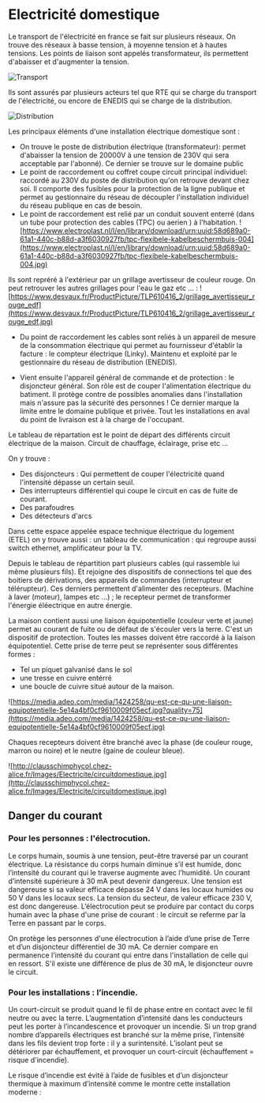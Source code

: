 # Electricité domestique

Le transport de l'électricité en france se fait sur plusieurs réseaux.
On trouve des réseaux à basse tension, à moyenne tension et à hautes tensions.
Les points de liaison sont appelés transformateur, ils permettent d'abaisser et d'augmenter la tension.

![Transport](https://enerbioflex.fr/wp-content/uploads/2021/06/marche-de-l-electricite.png)

Ils sont assurés par plusieurs acteurs tel que RTE qui se charge du transport de l'électricité, ou encore de ENEDIS qui se charge de la distribution.

![Distribution](https://conseils-thermiques.org/contenu/images/transport-electricite-france.png)

Les principaux éléments d'une installation électrique domestique sont :

- On trouve le poste de distribution électrique (transformateur): permet d'abaisser la tension de 20000V à une tension de 230V qui sera acceptable par l'abonné). Ce dernier se trouve sur le domaine public
- Le point de raccordement ou coffret coupe circuit principal individuel: raccordé au 230V du poste de distribution qu'on retrouve devant chez soi.
Il comporte des fusibles pour la protection de la ligne publique et permet au gestionnaire du réseau de découpler l'installation individuel du réseau publique en cas de besoin.
- Le point de raccordement est relié par un conduit souvent enterré (dans un tube pour protection des cables (TPC) ou aerien ) à l'habitation.
![https://www.electroplast.nl/l/en/library/download/urn:uuid:58d689a0-61a1-440c-b88d-a3f6030927fb/tpc-flexibele-kabelbeschermbuis-004](https://www.electroplast.nl/l/en/library/download/urn:uuid:58d689a0-61a1-440c-b88d-a3f6030927fb/tpc-flexibele-kabelbeschermbuis-004.jpg)

Ils sont repréré à l'extérieur par un grillage avertisseur de couleur rouge.
On peut retrouver les autres grillages pour l'eau le gaz etc ... :
![https://www.desvaux.fr/ProductPicture/TLP610416_2/grillage_avertisseur_rouge_edf](https://www.desvaux.fr/ProductPicture/TLP610416_2/grillage_avertisseur_rouge_edf.jpg)

- Du point de raccordement les cables sont reliés à un appareil de mesure de la consommation électrique qui permet au fournisseur d'établir la facture : le compteur électrique (Linky).
Maintenu et exploité par le gestionnaire du réseau de distribution (ENEDIS).

- Vient ensuite l'appareil général de commande et de protection : le disjoncteur général. Son rôle est de couper l'alimentation électrique du batiment.
Il protège contre de possibles anomalies dans l'installation mais n'assure pas la sécurité des personnes ! Ce dernier marque la limite entre le domaine publique et privée.
Tout les installations en aval du point de livraison est à la charge de l'occupant.

Le tableau de répartation est le point de départ des différents circuit électrique de la maison.
Circuit de chauffage, éclairage, prise etc ...

On y trouve :
- Des disjoncteurs : Qui permettent de couper l'électricité quand l'intensité dépasse un certain seuil.
- Des interrupteurs différentiel qui coupe le circuit en cas de fuite de courant.
- Des parafoudres
- Des détecteurs d'arcs

Dans cette espace appelée espace technique électrique du logement (ETEL) on y trouve aussi : un tableau de communication : qui regroupe aussi switch ethernet, amplificateur pour la TV.

Depuis le tableau de répartition part plusieurs cables (qui rassemble lui même plusieurs fils).
Et rejoigne des dispositifs de connections tel que des boitiers de dérivations, des appareils de commandes (interrupteur et télérupteur).
Ces derniers permettent d'alimenter des recepteurs. (Machine à laver (moteur), lampes etc ...) ; le recepteur permet de transformer l'énergie éléectrique en autre énergie.

La maison contient aussi une liaison équipotentielle (couleur verte et jaune) permet au courant de fuite ou de défaut de s'écouler vers la terre. C'est un dispositif de protection.
Toutes les masses doivent être raccordé à la liaison équipotentiel. 
Cette prise de terre peut se représenter sous différentes formes : 

- Tel un piquet galvanisé dans le sol
- une tresse en cuivre entérré
- une boucle de cuivre situé autour de la maison.

![https://media.adeo.com/media/1424258/qu-est-ce-qu-une-liaison-equipotentielle-5e14a4bf0cf9610009f05ecf.jpg?quality=75](https://media.adeo.com/media/1424258/qu-est-ce-qu-une-liaison-equipotentielle-5e14a4bf0cf9610009f05ecf.jpg)

Chaques recepteurs doivent être branché avec la phase (de couleur rouge, marron ou noire) et le neutre (gaine de couleur bleue).

![http://clausschimphycol.chez-alice.fr/Images/Electricite/circuitdomestique.jpg](http://clausschimphycol.chez-alice.fr/Images/Electricite/circuitdomestique.jpg)

## Danger du courant 


### Pour les personnes : l'électrocution.

Le corps humain, soumis à une tension, peut-être traversé par un courant électrique. La résistance du corps humain diminue s’il est humide, donc l’intensité du courant qui le traverse augmente avec l’humidité.
Un courant d’intensité supérieure à 30 mA peut devenir dangereux.
Une tension est dangereuse si sa valeur efficace dépasse 24 V dans les locaux humides ou 50 V dans les locaux secs.
La tension du secteur, de valeur efficace 230 V, est donc dangereuse.
L’électrocution peut se produire par contact du corps humain avec la phase d'une prise de courant : le circuit se referme par la Terre en passant par le corps.
 

On protège les personnes d'une électrocution à l’aide d’une prise de Terre et d’un disjoncteur différentiel de 30 mA. Ce dernier compare en permanence l'intensité du courant qui entre dans l'installation de celle qui en ressort. S'il existe une différence de plus de 30 mA, le disjoncteur ouvre le circuit.

 

### Pour les installations : l’incendie.

Un court-circuit se produit quand le fil de phase entre en contact avec le fil neutre ou avec la terre.
L’augmentation d’intensité dans les conducteurs peut les porter à l’incandescence et provoquer un incendie.
Si un trop grand nombre d’appareils électriques est branché sur la même prise, l’intensité dans les fils devient trop forte : il y a surintensité. L’isolant peut se détériorer par échauffement, et provoquer un court-circuit (échauffement = risque d'incendie).
 

Le risque d’incendie est évité à l’aide de fusibles et d’un disjoncteur thermique à maximum d’intensité comme le montre cette installation moderne :





